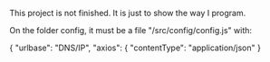 This project is not finished. It is just to show the way I program.

On the folder config, it must be a file "/src/config/config.js" with:

{
    "urlbase": "DNS/IP",
    "axios": {
        "contentType": "application/json"
}
